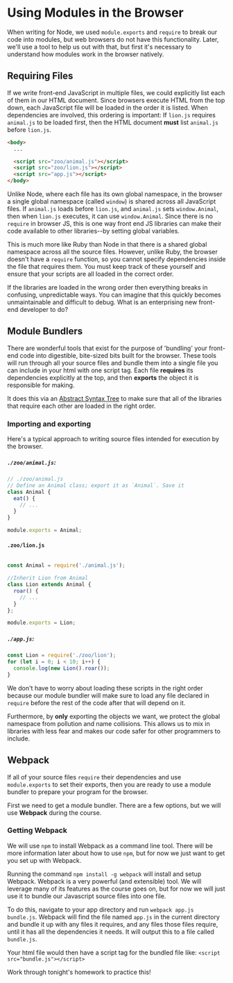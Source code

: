 # Using Modules in the Browser

When writing for Node, we used `module.exports` and `require` to break
our code into modules, but web browsers do not have this functionality.
Later, we'll use a tool to help us out with that, but first it's
necessary to understand how modules work in the browser natively.

## Requiring Files

If we write front-end JavaScript in multiple files, we could explicitly
list each of them in our HTML document. Since browsers execute HTML from
the top down, each JavaScript file will be loaded in the order it is
listed. When dependencies are involved, this ordering is important: If
`lion.js` requires `animal.js` to be loaded first, then the HTML
document **must** list `animal.js` before `lion.js`.

```html
<body>
  ...

  <script src="zoo/animal.js"></script>
  <script src="zoo/lion.js"></script>
  <script src="app.js"></script>
</body>
```

Unlike Node, where each file has its own global namespace, in the
browser a single global namespace (called `window`) is shared
across all JavaScript files. If `animal.js` loads before `lion.js`, and
`animal.js` sets `window.Animal`, then when `lion.js` executes, it can
use `window.Animal`. Since there is no `require` in browser JS, this is
one way front end JS libraries can make their code available to other
libraries--by setting global variables.

This is much more like Ruby than Node in that there is a shared global
namespace across all the source files. However, unlike Ruby, the browser
doesn't have a `require` function, so you cannot specify dependencies
inside the file that requires them. You must keep track of these
yourself and ensure that your scripts are all loaded in the correct
order.

If the libraries are loaded in the wrong order then everything breaks in
confusing, unpredictable ways. You can imagine that this quickly becomes
unmaintainable and difficult to debug. What is an enterprising new front-end developer to do?

## Module Bundlers
There are wonderful tools that exist for the purpose of 'bundling' your
front-end code into digestible, bite-sized bits built for the browser. These tools will run through all your source files and bundle them into a single file you can include in your html with one script tag. Each file **requires** its dependencies explicitly at the top, and then **exports** the object it is responsible for making.

It does this via an [Abstract Syntax Tree](https://en.wikipedia.org/wiki/Abstract_syntax_tree) to make sure that all of the libraries that require each other are loaded in the right order.

### Importing and exporting
Here's a typical approach to writing source files intended for
execution by the browser.

##### `./zoo/animal.js`:

```js
// ./zoo/animal.js
// Define an Animal class; export it as `Animal`. Save it
class Animal {
  eat() {
    // ...
  }
}

module.exports = Animal;
```

#### `.zoo/lion.js`
```js

const Animal = require('./animal.js');

//Inherit Lion from Animal
class Lion extends Animal {
  roar() {
    // ...
  }
};

module.exports = Lion;
```

##### `./app.js`:

```js
const Lion = require('./zoo/lion');
for (let i = 0; i < 10; i++) {
  console.log(new Lion().roar());
}
```

We don't have to worry about loading these scripts in the right order because our module bundler will make sure to load any file declared in `require` before the rest of the code after that will depend on it.

Furthermore, by **only** exporting the objects we want, we protect the global namespace from pollution and name collisions. This allows us to mix in libraries with less fear and makes our code safer for other programmers to include.

## Webpack
If all of your source files `require` their dependencies and use `module.exports` to set their exports, then you are ready to use a module bundler to prepare your program for the browser.

First we need to get a module bundler. There are a few options, but we will use **Webpack** during the course.

### Getting Webpack
We will use `npm` to install Webpack as a command line tool. There will be more information later about how to use `npm`, but for now we just want to get you set up with Webpack.

Running the command `npm install -g webpack` will install and setup Webpack. Webpack is a very powerful (and extensible) tool. We will leverage many of its features as the course goes on, but for now we will just use it to bundle our Javascript source files into one file.

To do this, navigate to your app directory and run `webpack app.js bundle.js`. Webpack will find the file named `app.js` in the current directory and bundle it up with any files it requires, and any files those files require, until it has all the dependencies it needs. It will output this to a file called `bundle.js`.

Your html file would then have a script tag for the bundled file like:
`<script src="bundle.js"></script>`

Work through tonight's homework to practice this!
